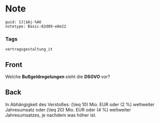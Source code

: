 # Note
```
guid: IJ|$Aj-%A6
notetype: Basic-02d89-e0e22
```

### Tags
```
vertragsgestaltung_it
```

## Front
Welche <b>Bußgeldregelungen </b>sieht die <b>DSGVO </b>vor?

## Back
In Abhängigkeit des Verstoßes: \(\leq 10\) Mio. EUR oder \(2 \%\) weltweiter Jahresumsatz oder \(\leq 20\) Mio. EUR oder \(4 \%\) weltweiter Jahresumsatzes, je nachdem was höher ist.
